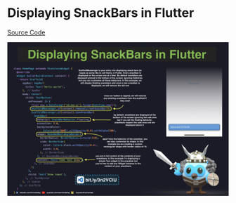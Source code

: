# Displaying SnackBars in Flutter

[Source Code](displaying-snackbars-in-flutter.dart)

![](displaying-snackbars-in-flutter.jpg)

